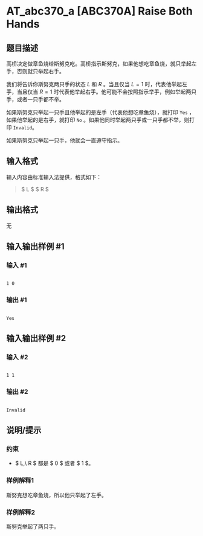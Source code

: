 # AT_abc370_a [ABC370A] Raise Both Hands

## 题目描述

高桥决定做章鱼烧给斯努克吃。高桥指示斯努克，如果他想吃章鱼烧，就只举起左手，否则就只举起右手。

我们将告诉你斯努克两只手的状态 $L$ 和 $R$ 。当且仅当 $L=1$ 时，代表他举起左手，当且仅当 $R=1$ 时代表他举起右手。他可能不会按照指示举手，例如举起两只手，或者一只手都不举。

如果斯努克只举起一只手且他举起的是左手（代表他想吃章鱼烧），就打印 ```Yes``` ，如果他举起的是右手，就打印 ```No``` 。如果他同时举起两只手或一只手都不举，则打印 ```Invalid```。

如果斯努克只举起一只手，他就会一直遵守指示。

## 输入格式

输入内容由标准输入法提供，格式如下：

> $ L $ $ R $

## 输出格式

无

## 输入输出样例 #1

### 输入 #1

```
1 0
```

### 输出 #1

```
Yes
```

## 输入输出样例 #2

### 输入 #2

```
1 1
```

### 输出 #2

```
Invalid
```

## 说明/提示

### 约束

- $ L,\ R $ 都是 $ 0 $ 或者 $ 1 $。

### 样例解释1

斯努克想吃章鱼烧，所以他只举起了左手。

### 样例解释2

斯努克举起了两只手。